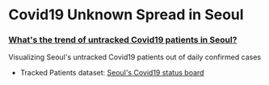 # Covid19 Unknown Spread in Seoul

### [What's the trend of untracked Covid19 patients in Seoul?](./Seoul-Covid19.ipynb)

Visualizing Seoul's untracked Covid19 patients out of daily confirmed cases

* Tracked Patients dataset: [Seoul's Covid19 status board](http://www.seoul.go.kr/coronaV/coronaStatus.do)

